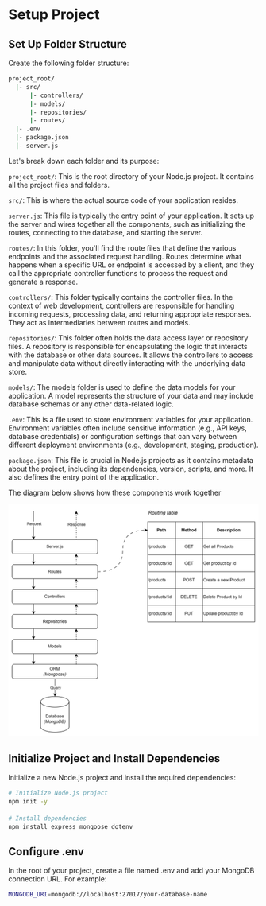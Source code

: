 # Setup Project

## Set Up Folder Structure

Create the following folder structure:

```bash
project_root/
  |- src/
      |- controllers/
      |- models/
      |- repositories/
      |- routes/
  |- .env
  |- package.json
  |- server.js
```

Let's break down each folder and its purpose:

`project_root/`: This is the root directory of your Node.js project. It contains all the project files and folders.

`src/`: This is where the actual source code of your application resides.

`server.js`: This file is typically the entry point of your application. It sets up the server and wires together all the components, such as initializing the routes, connecting to the database, and starting the server.

`routes/`: In this folder, you'll find the route files that define the various endpoints and the associated request handling. Routes determine what happens when a specific URL or endpoint is accessed by a client, and they call the appropriate controller functions to process the request and generate a response.

`controllers/`: This folder typically contains the controller files. In the context of web development, controllers are responsible for handling incoming requests, processing data, and returning appropriate responses. They act as intermediaries between routes and models.

`repositories/`: This folder often holds the data access layer or repository files. A repository is responsible for encapsulating the logic that interacts with the database or other data sources. It allows the controllers to access and manipulate data without directly interacting with the underlying data store.

`models/`: The models folder is used to define the data models for your application. A model represents the structure of your data and may include database schemas or any other data-related logic.

`.env`: This is a file used to store environment variables for your application. Environment variables often include sensitive information (e.g., API keys, database credentials) or configuration settings that can vary between different deployment environments (e.g., development, staging, production).

`package.json`: This file is crucial in Node.js projects as it contains metadata about the project, including its dependencies, version, scripts, and more. It also defines the entry point of the application.

The diagram below shows how these components work together

![Alt text](image.png)

## Initialize Project and Install Dependencies

Initialize a new Node.js project and install the required dependencies:

```bash
# Initialize Node.js project
npm init -y

# Install dependencies
npm install express mongoose dotenv
```

## Configure .env

In the root of your project, create a file named .env and add your MongoDB connection URL. For example:

```bash
MONGODB_URI=mongodb://localhost:27017/your-database-name
```
